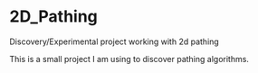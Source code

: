 2D_Pathing
==========

Discovery/Experimental project working with 2d pathing


This is a small project I am using to discover pathing algorithms.
